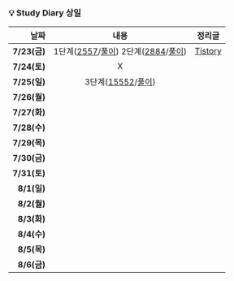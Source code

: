 ### 💡 Study Diary 상일  

|날짜|내용|정리글|
|------:|:---:|---|
|**7/23(금)**|1단계([2557](https://www.acmicpc.net/problem/2557)/[풀이](https://github.com/sangilyoon-dev/SSAFY_6th_KotlinStudy/blob/main/%EC%9C%A4%EC%83%81%EC%9D%BC/BOJ/2557_Hello%20World.kt)) 2단계([2884](https://www.acmicpc.net/problem/2884)/[풀이](https://github.com/sangilyoon-dev/SSAFY_6th_KotlinStudy/blob/main/%EC%9C%A4%EC%83%81%EC%9D%BC/BOJ/2884_%EC%95%8C%EB%9E%8C%20%EC%8B%9C%EA%B3%84.kt))|[Tistory](https://meoru-tech.tistory.com/56)|
|**7/24(토)**|X||
|**7/25(일)**|3단계([15552](https://www.acmicpc.net/problem/15552)/[풀이](https://github.com/sangilyoon-dev/SSAFY_6th_KotlinStudy/blob/main/%EC%9C%A4%EC%83%81%EC%9D%BC/BOJ/15552_%EB%B9%A0%EB%A5%B8%20A%2BB.kt))||
|**7/26(월)**|||
|**7/27(화)**|||
|**7/28(수)**|||
|**7/29(목)**|||
|**7/30(금)**|||
|**7/31(토)**|||
|**8/1(일)**|||
|**8/2(월)**|||
|**8/3(화)**|||
|**8/4(수)**|||
|**8/5(목)**|||
|**8/6(금)**|||
